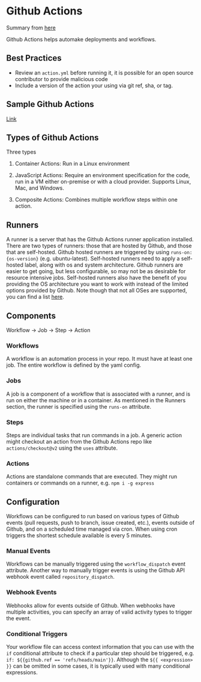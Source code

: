 # Github Actions

Summary from [here](https://learn.microsoft.com/en-us/training/modules/github-actions-automate-tasks/2-github-actions-automate-development-tasks)

Github Actions helps automake deployments and workflows.

## Best Practices
- Review an `action.yml` before running it, it is possible for an open source contributor to provide malicious code
- Include a version of the action your using via git ref, sha, or tag.

## Sample Github Actions
[Link](https://github.com/actions)

## Types of Github Actions

Three types

1. Container Actions: Run in a Linux environment

2. JavaScript Actions: Require an environment specification for the code, run in a VM either on-premise or with a cloud provider. Supports Linux, Mac, and Windows.

3. Composite Actions: Combines multiple workflow steps within one action.

## Runners

A runner is a server that has the Github Actions runner application installed. There are two types of runners: those that are hosted by Github, and those that are self-hosted. Github hosted runners are triggered by using `runs-on: {os-version}` (e.g. ubuntu-latest). Self-hosted runners need to apply a self-hosted label, along with os and system architecture. Github runners are easier to get going, but less configurable, so may not be as desirable for resource intensive jobs. Self-hosted runners also have the benefit of you providing the OS architecture you want to work with instead of the limited options provided by Github. Note though that not all OSes are supported, you can find a list [here](https://docs.github.com/en/actions/hosting-your-own-runners/managing-self-hosted-runners/about-self-hosted-runners#usage-limits).

## Components

Workflow -> Job -> Step -> Action

### Workflows

A workflow is an automation process in your repo. It must have at least one job. The entire workflow is defined by the yaml config.

### Jobs

A job is a component of a workflow that is associated with a runner, and is run on either the machine or in a container. As mentioned in the Runners section, the runner is specified using the `runs-on` attribute.

### Steps

Steps are individual tasks that run commands in a job. A generic action might checkout an action from the Github Actions repo like `actions/checkout@v2` using the `uses` attribute.

### Actions

Actions are standalone commands that are executed. They might run containers or commands on a runner, e.g. `npm i -g express`

## Configuration

Workflows can be configured to run based on various types of Github events (pull requests, push to branch, issue created, etc.), events outside of Github, and on a scheduled time managed via cron. When using cron triggers the shortest schedule available is every 5 minutes.

### Manual Events

Workflows can be manually triggered using the `workflow_dispatch` event attribute. Another way to manually trigger events is using the Github API webhook event called `repository_dispatch`.

### Webhook Events

Webhooks allow for events outside of Github. When webhooks have multiple activities, you can specify an array of valid activity types to trigger the event.

### Conditional Triggers

Your workflow file can access context information that you can use with the `if` conditional attribute to check if a particular step should be triggered, e.g. `if: ${{github.ref == 'refs/heads/main'}}`. Although the `${{ <expression> }}` can be omitted in some cases, it is typically used with many conditional expressions.
